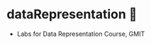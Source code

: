 # dataRepresentation                  :space_invader:

* Labs for Data Representation Course, GMIT 
